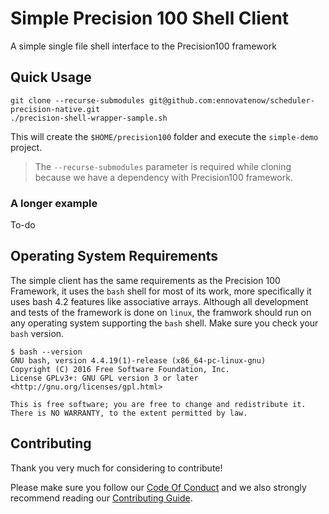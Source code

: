 # Simple Precision 100 Shell Client
A simple single file shell interface to the Precision100 framework

## Quick Usage
```
git clone --recurse-submodules git@github.com:ennovatenow/scheduler-precision-native.git
./precision-shell-wrapper-sample.sh
```

This will create the `$HOME/precision100` folder and execute the `simple-demo` project.

> The `--recurse-submodules` parameter is required while cloning because we have a dependency with Precision100 framework.

### A longer example
To-do

## Operating System Requirements
The simple client has the same requirements as the Precision 100 Framework, it uses the `bash` shell for most of its work, more specifically it uses bash 4.2 features like associative arrays. Although all development and tests of the framework is done on `linux`, the framwork should run on any operating system supporting the `bash` shell.
Make sure you check your `bash` version.

```
$ bash --version
GNU bash, version 4.4.19(1)-release (x86_64-pc-linux-gnu)
Copyright (C) 2016 Free Software Foundation, Inc.
License GPLv3+: GNU GPL version 3 or later <http://gnu.org/licenses/gpl.html>

This is free software; you are free to change and redistribute it.
There is NO WARRANTY, to the extent permitted by law.
```

## Contributing
Thank you very much for considering to contribute!

Please make sure you follow our [Code Of Conduct](CODE_OF_CONDUCT.md) and we also strongly recommend reading our [Contributing Guide](CONTRIBUTING.md).


